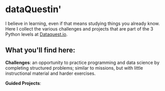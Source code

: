 # dataQuestin'
I believe in learning, even if that means studying things you already know.  Here I collect the various challenges and projects that are part of the 3 Python levels at [Dataquest.io](https://www.dataquest.io).

## What you'll find here:
**Challenges**: an opportunity to practice programming and data science by completing structured problems; similar to missions, but with little instructional material and harder exercises.

**Guided Projects**: 
